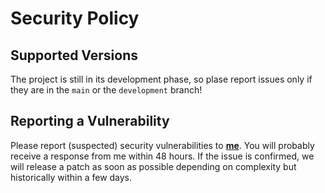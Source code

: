 # Security Policy

## Supported Versions

The project is still in its development phase, so plase report issues only if they are in the `main` or the `development` branch!

## Reporting a Vulnerability

Please report (suspected) security vulnerabilities to **[me](mailto:tejasnair2002@gmail.com)**. You will probably receive a response from me within 48 hours. If the issue is confirmed, we will release a patch as soon as possible depending on complexity but historically within a few days.
